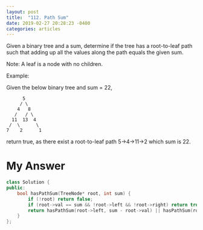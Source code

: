 ```yaml
---
layout: post
title:  "112. Path Sum"
date: 2019-02-27 20:28:23 -0400
categories: articles
---
```

Given a binary tree and a sum, determine if the tree has a root-to-leaf path such that adding up all the values along the path equals the given sum.

Note: A leaf is a node with no children.

Example:

Given the below binary tree and sum = 22,
```
      5
     / \
    4   8
   /   / \
  11  13  4
 /  \      \
7    2      1
```
return true, as there exist a root-to-leaf path 5->4->11->2 which sum is 22.
# My Answer
```c++
class Solution {
public:
    bool hasPathSum(TreeNode* root, int sum) {
        if (!root) return false;
        if (root->val == sum && !root->left && !root->right) return true;
        return hasPathSum(root->left, sum - root->val) || hasPathSum(root->right, sum -root->val);  
    }
};
```